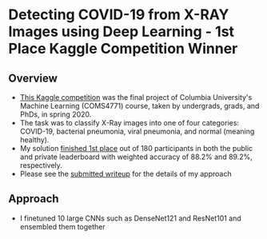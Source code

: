 # Detecting COVID-19 from X-RAY Images using Deep Learning - 1st Place Kaggle Competition Winner

## Overview
- [This Kaggle competition](https://www.kaggle.com/c/4771-sp20-covid) was the final project of Columbia University's Machine Learning (COMS4771) course, taken by undergrads, grads, and PhDs, in spring 2020. 
- The task was to classify X-Ray images into one of four categories: COVID-19, bacterial pneumonia, viral pneumonia, and normal (meaning healthy).
- My solution [finished 1st place](https://www.kaggle.com/c/4771-sp20-covid/leaderboard) out of 180 participants in both the public and private leaderboard with weighted accuracy of 88.2% and 89.2%, respectively.
- Please see the [submitted writeup](https://github.com/shoyasaxa/kaggle-COVID-19-X-Ray/blob/master/sy2905_kaggle_writeup.pdf) for the details of my approach

## Approach 
- I finetuned 10 large CNNs such as DenseNet121 and ResNet101 and ensembled them together

